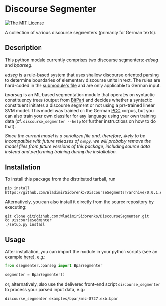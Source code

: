 # Discourse Segmenter

[![The MIT License](https://img.shields.io/dub/l/vibe-d.svg)](http://opensource.org/licenses/MIT)

A collection of various discourse segmenters (primarily for German texts).

## Description

This python module currently comprises two discourse segmenters: *edseg* and *bparseg*.

*edseg* is a rule-based system that uses shallow discourse-oriented parsing to determine boundaries of elementary discourse units in text.  The rules are hard-coded in the [submodule's file](dsegmenter/edseg/clause_segmentation.py) and are only applicable to German input.

*bparseg* is an ML-based segmentation module that operates on syntactic constituency trees (output from [BitPar](http://www.cis.uni-muenchen.de/~schmid/tools/BitPar/)) and decides whether a syntactic constituent initiates a discourse segment or not using a pre-trained linear SVM model.  This model was trained on the German [PCC](http://www.lrec-conf.org/proceedings/lrec2014/pdf/579_Paper.pdf) corpus, but you can also train your own classifer for any language using your own training data (cf. `discourse_segmenter --help` for further instructions on how to do that).

*Since the current model is a serialized file and, therefore, likely to be incompatible with future releases of `numpy`, we will probably remove the model files from future versions of this package, including source data instead and performing training during the installation.*

## Installation

To install this package from the distributed tarball, run
```shell
pip install  https://github.com/WladimirSidorenko/DiscourseSegmenter/archive/0.0.1.dev1.tar.gz
```

Alternatively, you can also install it directly from the source repository by executing:
```shell
git clone git@github.com:WladimirSidorenko/DiscourseSegmenter.git
cd DiscourseSegmenter
./setup.py install
```

## Usage

After installation, you can import the module in your python scripts (see an example [here](scripts/discourse_segmenter)), e.g.:

```python
from dsegmenter.bparseg import BparSegmenter

segmenter = BparSegmenter()
```

or, alternatively, also use the delivered front-end script `discourse_segmenter` to process your parsed input data, e.g.:

```shell
discourse_segmenter examples/bpar/maz-8727.exb.bpar
```
